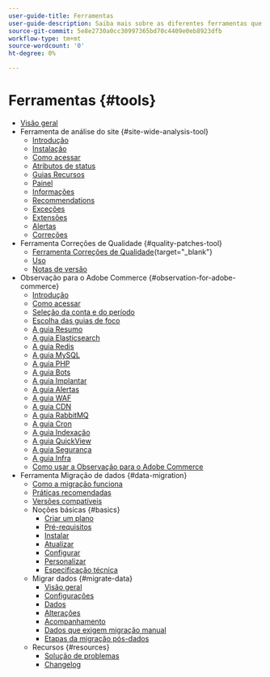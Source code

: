 ```yaml
---
user-guide-title: Ferramentas
user-guide-description: Saiba mais sobre as diferentes ferramentas que você pode usar com o Adobe Commerce, seus usos, o processo de instalação e como obter acesso.
source-git-commit: 5e8e2730a0cc30997365bd70c4409e0eb8923dfb
workflow-type: tm+mt
source-wordcount: '0'
ht-degree: 0%

---
```



# Ferramentas {#tools}

- [Visão geral](overview.md)
- Ferramenta de análise do site {#site-wide-analysis-tool}
   - [Introdução](site-wide-analysis-tool/intro.md)
   - [Instalação](site-wide-analysis-tool/installation.md)
   - [Como acessar](site-wide-analysis-tool/access.md)
   - [Atributos de status](site-wide-analysis-tool/status.md)
   - [Guias Recursos](site-wide-analysis-tool/features-tabs.md)
   - [Painel](site-wide-analysis-tool/dashboard.md)
   - [Informações](site-wide-analysis-tool/information.md)
   - [Recommendations](site-wide-analysis-tool/recommendations.md)
   - [Exceções](site-wide-analysis-tool/exceptions.md)
   - [Extensões](site-wide-analysis-tool/extensions.md)
   - [Alertas](site-wide-analysis-tool/alerts.md)
   - [Correções](site-wide-analysis-tool/patches.md)
- Ferramenta Correções de Qualidade {#quality-patches-tool}
   - [Ferramenta Correções de Qualidade](https://experienceleague.adobe.com/tools/commerce-quality-patches/index.html){target=&quot;_blank&quot;}
   - [Uso](quality-patches-tool/usage.md)
   - [Notas de versão](quality-patches-tool/release-notes.md)
- Observação para o Adobe Commerce {#observation-for-adobe-commerce}
   - [Introdução](observation-for-adobe-commerce/intro.md)
   - [Como acessar](observation-for-adobe-commerce/access.md)
   - [Seleção da conta e do período](observation-for-adobe-commerce/selecting-the-account.md)
   - [Escolha das guias de foco](observation-for-adobe-commerce/choosing-focus-tabs.md)
   - [A guia Resumo](observation-for-adobe-commerce/summary.md)
   - [A guia Elasticsearch](observation-for-adobe-commerce/elasticsearch.md)
   - [A guia Redis](observation-for-adobe-commerce/redis-tab.md)
   - [A guia MySQL](observation-for-adobe-commerce/mysql-tab.md)
   - [A guia PHP](observation-for-adobe-commerce/php-tab.md)
   - [A guia Bots](observation-for-adobe-commerce/bots.md)
   - [A guia Implantar](observation-for-adobe-commerce/deploy-tab.md)
   - [A guia Alertas](observation-for-adobe-commerce/alerts-tab.md)
   - [A guia WAF](observation-for-adobe-commerce/waf-tab.md)
   - [A guia CDN](observation-for-adobe-commerce/cdn-tab.md)
   - [A guia RabbitMQ](observation-for-adobe-commerce/rabbitmq-tab.md)
   - [A guia Cron](observation-for-adobe-commerce/cron-tab.md)
   - [A guia Indexação](observation-for-adobe-commerce/indexing-tab.md)
   - [A guia QuickView](observation-for-adobe-commerce/oac-quickview-tab.md)
   - [A guia Segurança](observation-for-adobe-commerce/security-tab.md)
   - [A guia Infra](observation-for-adobe-commerce/oac-infra.md)
   - [Como usar a Observação para o Adobe Commerce](observation-for-adobe-commerce/how-to-use.md)
- Ferramenta Migração de dados {#data-migration}
   - [Como a migração funciona](data-migration-tool/how-migration-works.md)
   - [Práticas recomendadas](data-migration-tool/best-practices.md)
   - [Versões compatíveis](data-migration-tool/supported-versions.md)
   - Noções básicas {#basics}
      - [Criar um plano](data-migration-tool/create-plan.md)
      - [Pré-requisitos](data-migration-tool/prerequisites.md)
      - [Instalar](data-migration-tool/install.md)
      - [Atualizar](data-migration-tool/upgrade.md)
      - [Configurar](data-migration-tool/configure.md)
      - [Personalizar](data-migration-tool/customize.md)
      - [Especificação técnica](data-migration-tool/technical-specification.md)
   - Migrar dados {#migrate-data}
      - [Visão geral](data-migration-tool/migrate-data/overview.md)
      - [Configurações](data-migration-tool/migrate-data/settings.md)
      - [Dados](data-migration-tool/migrate-data/data.md)
      - [Alterações](data-migration-tool/migrate-data/delta.md)
      - [Acompanhamento](data-migration-tool/migrate-data/follow-up.md)
      - [Dados que exigem migração manual](data-migration-tool/migrate-data/manual.md)
      - [Etapas da migração pós-dados](data-migration-tool/migrate-data/post-migration.md)
   - Recursos {#resources}
      - [Solução de problemas](https://support.magento.com/hc/en-us/articles/360033020451)
      - [Changelog](https://github.com/magento/data-migration-tool/blob/2.4/CHANGELOG.md)
